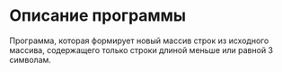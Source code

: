 # Описание программы

Программа, которая формирует новый массив строк из исходного массива, содержащего только строки длиной меньше или равной 3 символам.
